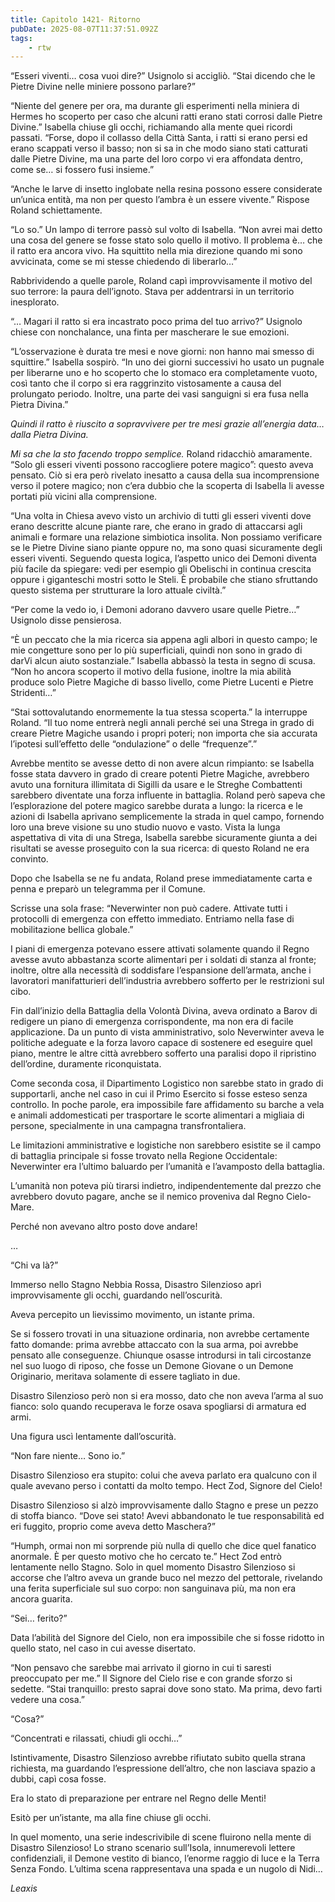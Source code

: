 ```yaml
---
title: Capitolo 1421- Ritorno
pubDate: 2025-08-07T11:37:51.092Z
tags:
    - rtw
---
```



“Esseri viventi… cosa vuoi dire?” Usignolo si accigliò. “Stai dicendo che le Pietre Divine nelle miniere possono parlare?”


“Niente del genere per ora, ma durante gli esperimenti nella miniera di Hermes ho scoperto per caso che alcuni ratti erano stati corrosi dalle Pietre Divine.” Isabella chiuse gli occhi, richiamando alla mente quei ricordi passati. “Forse, dopo il collasso della Città Santa, i ratti si erano persi ed erano scappati verso il basso; non si sa in che modo siano stati catturati dalle Pietre Divine, ma una parte del loro corpo vi era affondata dentro, come se… si fossero fusi insieme.”


“Anche le larve di insetto inglobate nella resina possono essere considerate un’unica entità, ma non per questo l’ambra è un essere vivente.” Rispose Roland schiettamente.


“Lo so.” Un lampo di terrore passò sul volto di Isabella. “Non avrei mai detto una cosa del genere se fosse stato solo quello il motivo. Il problema è… che il ratto era ancora vivo. Ha squittito nella mia direzione quando mi sono avvicinata, come se mi stesse chiedendo di liberarlo…”


Rabbrividendo a quelle parole, Roland capì improvvisamente il motivo del suo terrore: la paura dell’ignoto. Stava per addentrarsi in un territorio inesplorato.


“… Magari il ratto si era incastrato poco prima del tuo arrivo?” Usignolo chiese con nonchalance, una finta per mascherare le sue emozioni.


“L’osservazione è durata tre mesi e nove giorni: non hanno mai smesso di squittire.” Isabella sospirò. “In uno dei giorni successivi ho usato un pugnale per liberarne uno e ho scoperto che lo stomaco era completamente vuoto, così tanto che il corpo si era raggrinzito vistosamente a causa del prolungato periodo. Inoltre, una parte dei vasi sanguigni si era fusa nella Pietra Divina.”


<em>Quindi il ratto è riuscito a sopravvivere per tre mesi grazie all’energia data… dalla Pietra Divina.</em>


<em>Mi sa che la sto facendo troppo semplice.</em> Roland ridacchiò amaramente. “Solo gli esseri viventi possono raccogliere potere magico”: questo aveva pensato. Ciò si era però rivelato inesatto a causa della sua incomprensione verso il potere magico; non c’era dubbio che la scoperta di Isabella li avesse portati più vicini alla comprensione.


“Una volta in Chiesa avevo visto un archivio di tutti gli esseri viventi dove erano descritte alcune piante rare, che erano in grado di attaccarsi agli animali e formare una relazione simbiotica insolita. Non possiamo verificare se le Pietre Divine siano piante oppure no, ma sono quasi sicuramente degli esseri viventi. Seguendo questa logica, l’aspetto unico dei Demoni diventa più facile da spiegare: vedi per esempio gli Obelischi in continua crescita oppure i giganteschi mostri sotto le Steli. È probabile che stiano sfruttando questo sistema per strutturare la loro attuale civiltà.”


“Per come la vedo io, i Demoni adorano davvero usare quelle Pietre…” Usignolo disse pensierosa.


“È un peccato che la mia ricerca sia appena agli albori in questo campo; le mie congetture sono per lo più superficiali, quindi non sono in grado di darVi alcun aiuto sostanziale.” Isabella abbassò la testa in segno di scusa. “Non ho ancora scoperto il motivo della fusione, inoltre la mia abilità produce solo Pietre Magiche di basso livello, come Pietre Lucenti e Pietre Stridenti…”


“Stai sottovalutando enormemente la tua stessa scoperta.” la interruppe Roland. “Il tuo nome entrerà negli annali perché sei una Strega in grado di creare Pietre Magiche usando i propri poteri; non importa che sia accurata l’ipotesi sull’effetto delle “ondulazione” o delle “frequenze”.”


Avrebbe mentito se avesse detto di non avere alcun rimpianto: se Isabella fosse stata davvero in grado di creare potenti Pietre Magiche, avrebbero avuto una fornitura illimitata di Sigilli da usare e le Streghe Combattenti sarebbero diventate una forza influente in battaglia. Roland però sapeva che l’esplorazione del potere magico sarebbe durata a lungo: la ricerca e le azioni di Isabella aprivano semplicemente la strada in quel campo, fornendo loro una breve visione su uno studio nuovo e vasto. Vista la lunga aspettativa di vita di una Strega, Isabella sarebbe sicuramente giunta a dei risultati se avesse proseguito con la sua ricerca: di questo Roland ne era convinto.


Dopo che Isabella se ne fu andata, Roland prese immediatamente carta e penna e preparò un telegramma per il Comune.


Scrisse una sola frase: “Neverwinter non può cadere. Attivate tutti i protocolli di emergenza con effetto immediato. Entriamo nella fase di mobilitazione bellica globale.”


I piani di emergenza potevano essere attivati solamente quando il Regno avesse avuto abbastanza scorte alimentari per i soldati di stanza al fronte; inoltre, oltre alla necessità di soddisfare l’espansione dell’armata, anche i lavoratori manifatturieri dell’industria avrebbero sofferto per le restrizioni sul cibo.


Fin dall’inizio della Battaglia della Volontà Divina, aveva ordinato a Barov di redigere un piano di emergenza corrispondente, ma non era di facile applicazione. Da un punto di vista amministrativo, solo Neverwinter aveva le politiche adeguate e la forza lavoro capace di sostenere ed eseguire quel piano, mentre le altre città avrebbero sofferto una paralisi dopo il ripristino dell’ordine, duramente riconquistata.


Come seconda cosa, il Dipartimento Logistico non sarebbe stato in grado di supportarli, anche nel caso in cui il Primo Esercito si fosse esteso senza controllo. In poche parole, era impossibile fare affidamento su barche a vela e animali addomesticati per trasportare le scorte alimentari a migliaia di persone, specialmente in una campagna transfrontaliera.


Le limitazioni amministrative e logistiche non sarebbero esistite se il campo di battaglia principale si fosse trovato nella Regione Occidentale: Neverwinter era l’ultimo baluardo per l’umanità e l’avamposto della battaglia.


L’umanità non poteva più tirarsi indietro, indipendentemente dal prezzo che avrebbero dovuto pagare, anche se il nemico proveniva dal Regno Cielo-Mare.


Perché non avevano altro posto dove andare!






…






“Chi va là?”


Immerso nello Stagno Nebbia Rossa, Disastro Silenzioso aprì improvvisamente gli occhi, guardando nell’oscurità.


Aveva percepito un lievissimo movimento, un istante prima.


Se si fossero trovati in una situazione ordinaria, non avrebbe certamente fatto domande: prima avrebbe attaccato con la sua arma, poi avrebbe pensato alle conseguenze. Chiunque osasse introdursi in tali circostanze nel suo luogo di riposo, che fosse un Demone Giovane o un Demone Originario, meritava solamente di essere tagliato in due.


Disastro Silenzioso però non si era mosso, dato che non aveva l’arma al suo fianco: solo quando recuperava le forze osava spogliarsi di armatura ed armi.


Una figura uscì lentamente dall’oscurità.


“Non fare niente… Sono io.”


Disastro Silenzioso era stupito: colui che aveva parlato era qualcuno con il quale avevano perso i contatti da molto tempo. Hect Zod, Signore del Cielo!


Disastro Silenzioso si alzò improvvisamente dallo Stagno e prese un pezzo di stoffa bianco. “Dove sei stato! Avevi abbandonato le tue responsabilità ed eri fuggito, proprio come aveva detto Maschera?”


“Humph, ormai non mi sorprende più nulla di quello che dice quel fanatico anormale. È per questo motivo che ho cercato te.” Hect Zod entrò lentamente nello Stagno. Solo in quel momento Disastro Silenzioso si accorse che l’altro aveva un grande buco nel mezzo del pettorale, rivelando una ferita superficiale sul suo corpo: non sanguinava più, ma non era ancora guarita.


“Sei… ferito?”


Data l’abilità del Signore del Cielo, non era impossibile che si fosse ridotto in quello stato, nel caso in cui avesse disertato.


“Non pensavo che sarebbe mai arrivato il giorno in cui ti saresti preoccupato per me.” Il Signore del Cielo rise e con grande sforzo si sedette. “Stai tranquillo: presto saprai dove sono stato. Ma prima, devo farti vedere una cosa.”


“Cosa?”


“Concentrati e rilassati, chiudi gli occhi…”


Istintivamente, Disastro Silenzioso avrebbe rifiutato subito quella strana richiesta, ma guardando l’espressione dell’altro, che non lasciava spazio a dubbi, capì cosa fosse.


Era lo stato di preparazione per entrare nel Regno delle Menti!


Esitò per un’istante, ma alla fine chiuse gli occhi.


In quel momento, una serie indescrivibile di scene fluirono nella mente di Disastro Silenzioso! Lo strano scenario sull’Isola, innumerevoli lettere confidenziali, il Demone vestito di bianco, l’enorme raggio di luce e la Terra Senza Fondo. L’ultima scena rappresentava una spada e un nugolo di Nidi…










<em>Leaxis</em>








                                


                                



